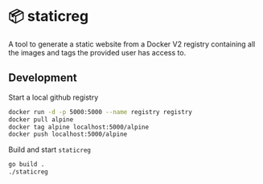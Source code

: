 # :package: staticreg

A tool to generate a static website from a Docker V2 registry containing all the images and tags the provided user has access to.

## Development

Start a local github registry
```bash
docker run -d -p 5000:5000 --name registry registry
docker pull alpine
docker tag alpine localhost:5000/alpine
docker push localhost:5000/alpine
```

Build and start `staticreg`

```bash
go build .
./staticreg
```
